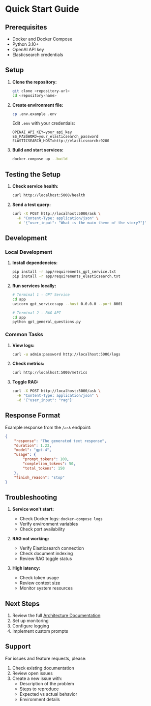 # Quick Start Guide

## Prerequisites

- Docker and Docker Compose
- Python 3.10+
- OpenAI API key
- Elasticsearch credentials

## Setup

1. **Clone the repository:**
   ```bash
   git clone <repository-url>
   cd <repository-name>
   ```

2. **Create environment file:**
   ```bash
   cp .env.example .env
   ```
   Edit `.env` with your credentials:
   ```
   OPENAI_API_KEY=your_api_key
   ES_PASSWORD=your_elasticsearch_password
   ELASTICSEARCH_HOST=http://elasticsearch:9200
   ```

3. **Build and start services:**
   ```bash
   docker-compose up --build
   ```

## Testing the Setup

1. **Check service health:**
   ```bash
   curl http://localhost:5000/health
   ```

2. **Send a test query:**
   ```bash
   curl -X POST http://localhost:5000/ask \
     -H "Content-Type: application/json" \
     -d '{"user_input": "What is the main theme of the story?"}'
   ```

## Development

### Local Development

1. **Install dependencies:**
   ```bash
   pip install -r app/requirements_gpt_service.txt
   pip install -r app/requirements_elasticsearch.txt
   ```

2. **Run services locally:**
   ```bash
   # Terminal 1 - GPT Service
   cd app
   uvicorn gpt_service:app --host 0.0.0.0 --port 8001

   # Terminal 2 - RAG API
   cd app
   python gpt_general_questions.py
   ```

### Common Tasks

1. **View logs:**
   ```bash
   curl -u admin:password http://localhost:5000/logs
   ```

2. **Check metrics:**
   ```bash
   curl http://localhost:5000/metrics
   ```

3. **Toggle RAG:**
   ```bash
   curl -X POST http://localhost:5000/ask \
     -H "Content-Type: application/json" \
     -d '{"user_input": "rag"}'
   ```

## Response Format

Example response from the `/ask` endpoint:
```json
{
    "response": "The generated text response",
    "duration": 1.23,
    "model": "gpt-4",
    "usage": {
        "prompt_tokens": 100,
        "completion_tokens": 50,
        "total_tokens": 150
    },
    "finish_reason": "stop"
}
```

## Troubleshooting

1. **Service won't start:**
   - Check Docker logs: `docker-compose logs`
   - Verify environment variables
   - Check port availability

2. **RAG not working:**
   - Verify Elasticsearch connection
   - Check document indexing
   - Review RAG toggle status

3. **High latency:**
   - Check token usage
   - Review context size
   - Monitor system resources

## Next Steps

1. Review the full [Architecture Documentation](ARCHITECTURE.md)
2. Set up monitoring
3. Configure logging
4. Implement custom prompts

## Support

For issues and feature requests, please:
1. Check existing documentation
2. Review open issues
3. Create a new issue with:
   - Description of the problem
   - Steps to reproduce
   - Expected vs actual behavior
   - Environment details 